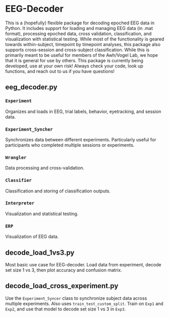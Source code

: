 # EEG-Decoder

This is a (hopefully) flexible package for decoding epoched EEG data in Python.  It includes support for loading and managing EEG data (in .mat format), processing epoched data, cross validation, classification, and visualization with statistical testing. While most of the functionality is geared towards within-subject, timepoint by timepoint analyses, this package also supports cross-session and cross-subject classification. While this is primarily meant to be useful for members of the Awh/Vogel Lab, we hope that it is general for use by others. This package is currently being developed, use at your own risk! Always check your code, look up functions, and reach out to us if you have questions!

## eeg_decoder.py

### `Experiment`

Organizes and loads in EEG, trial labels, behavior, eyetracking, and session data. 

### `Experiment_Syncher`

Synchronizes data between different experiments. Particularly useful for participants who completed multiple sessions or experiments.

### `Wrangler` 

Data processing and cross-validation.

### `Classifier`

Classification and storing of classification outputs.

### `Interpreter`

Visualization and statistical testing.

### `ERP`

Visualization of EEG data.

## decode_load_1vs3.py

Most basic use case for EEG-decoder. Load data from experiment, decode set size 1 vs 3, then plot accuracy and confusion matrix.

## decode_load_cross_experiment.py

Use the `Experiment_Syncer` class to synchronize subject data across multiple experiments. Also uses `train_test_custom_split`. Train on `Exp1` and `Exp2`, and use that model to decode set size 1 vs 3 in `Exp3`. 
